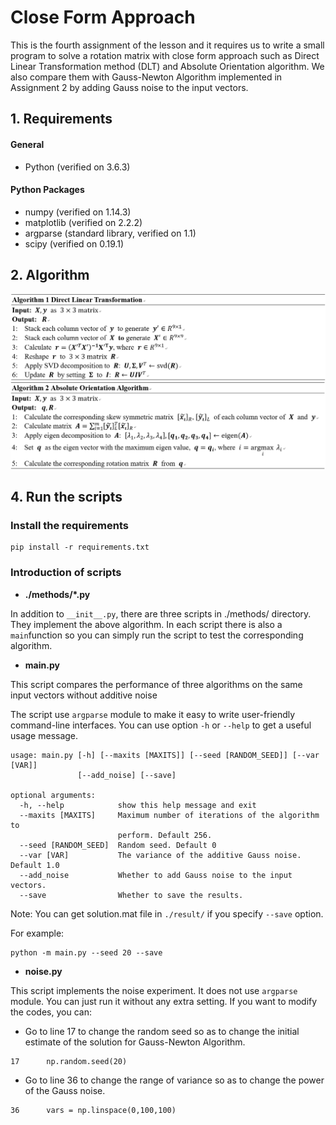 ﻿# Close Form Approach
 
 This is the fourth assignment of the lesson and it requires us to write a small program to solve a rotation matrix with close form approach such as Direct Linear Transformation method (DLT) and Absolute Orientation algorithm. We also compare them with Gauss-Newton Algorithm implemented in Assignment 2 by adding Gauss noise to the input vectors.

## 1. Requirements
#### General
- Python (verified on 3.6.3)

#### Python Packages
- numpy (verified on 1.14.3)
- matplotlib (verified on 2.2.2)
- argparse (standard library, verified on 1.1)
- scipy (verified on 0.19.1)

## 2. Algorithm

![image](images/algo1.png)
![image](images/algo2.png)

## 4. Run the scripts

### Install the requirements

```
pip install -r requirements.txt
```

### Introduction of scripts

- __./methods/*.py__

In addition to `__init__.py`, there are three scripts in ./methods/ directory. They implement the above algorithm. In each script there is also a `main`function so you can simply run the script to test the corresponding algorithm.

- __main.py__

This script compares the performance of three algorithms on the same input vectors without additive noise

The script use `argparse` module to make it easy to write user-friendly command-line interfaces. You can use option `-h` or `--help` to get a useful usage message.

```
usage: main.py [-h] [--maxits [MAXITS]] [--seed [RANDOM_SEED]] [--var [VAR]]
               [--add_noise] [--save]

optional arguments:
  -h, --help            show this help message and exit
  --maxits [MAXITS]     Maximum number of iterations of the algorithm to
                        perform. Default 256.
  --seed [RANDOM_SEED]  Random seed. Default 0
  --var [VAR]           The variance of the additive Gauss noise. Default 1.0
  --add_noise           Whether to add Gauss noise to the input vectors.
  --save                Whether to save the results.

```

Note: You can get solution.mat file in `./result/` if you specify `--save` option. 

For example:

```
python -m main.py --seed 20 --save
```

- __noise.py__

This script implements the noise experiment. It does not use `argparse` module. You can just run it without any extra setting. If you want to modify the codes, you can:

+ Go to line 17 to change the random seed so as to change the initial estimate of the solution for Gauss-Newton Algorithm.

```
17      np.random.seed(20)
```

+ Go to line 36 to change the range of variance so as to change the power of the Gauss noise.

```
36      vars = np.linspace(0,100,100)
```
